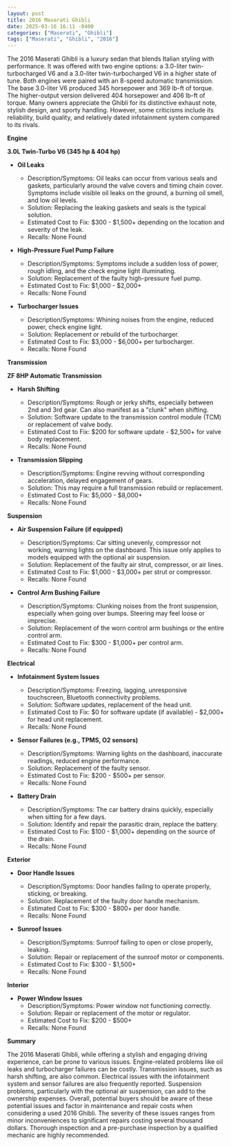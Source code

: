 ```yaml
---
layout: post
title: 2016 Maserati Ghibli
date: 2025-03-16 16:11 -0400
categories: ["Maserati", "Ghibli"]
tags: ["Maserati", "Ghibli", "2016"]
---
```

The 2016 Maserati Ghibli is a luxury sedan that blends Italian styling with performance. It was offered with two engine options: a 3.0-liter twin-turbocharged V6 and a 3.0-liter twin-turbocharged V6 in a higher state of tune. Both engines were paired with an 8-speed automatic transmission. The base 3.0-liter V6 produced 345 horsepower and 369 lb-ft of torque. The higher-output version delivered 404 horsepower and 406 lb-ft of torque. Many owners appreciate the Ghibli for its distinctive exhaust note, stylish design, and sporty handling. However, some criticisms include its reliability, build quality, and relatively dated infotainment system compared to its rivals.

**Engine**

**3.0L Twin-Turbo V6 (345 hp & 404 hp)**

*   **Oil Leaks**
    *   Description/Symptoms: Oil leaks can occur from various seals and gaskets, particularly around the valve covers and timing chain cover. Symptoms include visible oil leaks on the ground, a burning oil smell, and low oil levels.
    *   Solution: Replacing the leaking gaskets and seals is the typical solution.
    *   Estimated Cost to Fix: $300 - $1,500+ depending on the location and severity of the leak.
    *   Recalls: None Found

*   **High-Pressure Fuel Pump Failure**
    *   Description/Symptoms: Symptoms include a sudden loss of power, rough idling, and the check engine light illuminating.
    *   Solution: Replacement of the faulty high-pressure fuel pump.
    *   Estimated Cost to Fix: $1,000 - $2,000+
    *   Recalls: None Found

*   **Turbocharger Issues**
    *   Description/Symptoms: Whining noises from the engine, reduced power, check engine light.
    *   Solution: Replacement or rebuild of the turbocharger.
    *   Estimated Cost to Fix: $3,000 - $6,000+ per turbocharger.
    *   Recalls: None Found

**Transmission**

**ZF 8HP Automatic Transmission**

*   **Harsh Shifting**
    *   Description/Symptoms: Rough or jerky shifts, especially between 2nd and 3rd gear. Can also manifest as a "clunk" when shifting.
    *   Solution: Software update to the transmission control module (TCM) or replacement of valve body.
    *   Estimated Cost to Fix: $200 for software update - $2,500+ for valve body replacement.
    *   Recalls: None Found

*   **Transmission Slipping**
    *   Description/Symptoms: Engine revving without corresponding acceleration, delayed engagement of gears.
    *   Solution: This may require a full transmission rebuild or replacement.
    *   Estimated Cost to Fix: $5,000 - $8,000+
    *   Recalls: None Found

**Suspension**

*   **Air Suspension Failure (if equipped)**
    *   Description/Symptoms: Car sitting unevenly, compressor not working, warning lights on the dashboard. This issue only applies to models equipped with the optional air suspension.
    *   Solution: Replacement of the faulty air strut, compressor, or air lines.
    *   Estimated Cost to Fix: $1,000 - $3,000+ per strut or compressor.
    *   Recalls: None Found

*   **Control Arm Bushing Failure**
    *   Description/Symptoms: Clunking noises from the front suspension, especially when going over bumps. Steering may feel loose or imprecise.
    *   Solution: Replacement of the worn control arm bushings or the entire control arm.
    *   Estimated Cost to Fix: $300 - $1,000+ per control arm.
    *   Recalls: None Found

**Electrical**

*   **Infotainment System Issues**
    *   Description/Symptoms: Freezing, lagging, unresponsive touchscreen, Bluetooth connectivity problems.
    *   Solution: Software updates, replacement of the head unit.
    *   Estimated Cost to Fix: $0 for software update (if available) - $2,000+ for head unit replacement.
    *   Recalls: None Found

*   **Sensor Failures (e.g., TPMS, O2 sensors)**
    *   Description/Symptoms: Warning lights on the dashboard, inaccurate readings, reduced engine performance.
    *   Solution: Replacement of the faulty sensor.
    *   Estimated Cost to Fix: $200 - $500+ per sensor.
    *   Recalls: None Found

*   **Battery Drain**
    *   Description/Symptoms: The car battery drains quickly, especially when sitting for a few days.
    *   Solution: Identify and repair the parasitic drain, replace the battery.
    *   Estimated Cost to Fix: $100 - $1,000+ depending on the source of the drain.
    *   Recalls: None Found

**Exterior**

*   **Door Handle Issues**
    *   Description/Symptoms: Door handles failing to operate properly, sticking, or breaking.
    *   Solution: Replacement of the faulty door handle mechanism.
    *   Estimated Cost to Fix: $300 - $800+ per door handle.
    *   Recalls: None Found

*   **Sunroof Issues**
    *   Description/Symptoms: Sunroof failing to open or close properly, leaking.
    *   Solution: Repair or replacement of the sunroof motor or components.
    *   Estimated Cost to Fix: $300 - $1,500+
    *   Recalls: None Found

**Interior**

*   **Power Window Issues**
    * Description/Symptoms: Power window not functioning correctly.
    * Solution: Repair or replacement of the motor or regulator.
    * Estimated Cost to Fix: $200 - $500+
    * Recalls: None Found

**Summary**

The 2016 Maserati Ghibli, while offering a stylish and engaging driving experience, can be prone to various issues. Engine-related problems like oil leaks and turbocharger failures can be costly. Transmission issues, such as harsh shifting, are also common. Electrical issues with the infotainment system and sensor failures are also frequently reported. Suspension problems, particularly with the optional air suspension, can add to the ownership expenses. Overall, potential buyers should be aware of these potential issues and factor in maintenance and repair costs when considering a used 2016 Ghibli. The severity of these issues ranges from minor inconveniences to significant repairs costing several thousand dollars. Thorough inspection and a pre-purchase inspection by a qualified mechanic are highly recommended.

